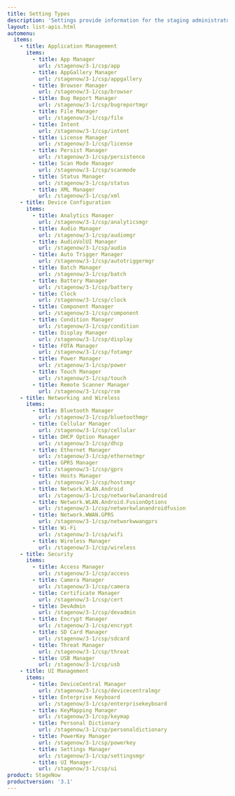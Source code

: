 ```yaml
---
title: Setting Types
description: 'Settings provide information for the staging administrator about how to configure and manage settings for use when creating profiles. Each Setting Type lists the parameters and functions available for configuring that particular group of settings.'
layout: list-apis.html
automenu:
  items:
    - title: Application Management
      items:
        - title: App Manager
          url: /stagenow/3-1/csp/app
        - title: AppGallery Manager
          url: /stagenow/3-1/csp/appgallery
        - title: Browser Manager
          url: /stagenow/3-1/csp/browser
        - title: Bug Report Manager
          url: /stagenow/3-1/csp/bugreportmgr
        - title: File Manager
          url: /stagenow/3-1/csp/file
        - title: Intent
          url: /stagenow/3-1/csp/intent
        - title: License Manager
          url: /stagenow/3-1/csp/license
        - title: Persist Manager
          url: /stagenow/3-1/csp/persistence
        - title: Scan Mode Manager
          url: /stagenow/3-1/csp/scanmode
        - title: Status Manager
          url: /stagenow/3-1/csp/status
        - title: XML Manager
          url: /stagenow/3-1/csp/xml
    - title: Device Configuration
      items:
        - title: Analytics Manager
          url: /stagenow/3-1/csp/analyticsmgr
        - title: Audio Manager
          url: /stagenow/3-1/csp/audiomgr
        - title: AudioVolUI Manager
          url: /stagenow/3-1/csp/audio
        - title: Auto Trigger Manager
          url: /stagenow/3-1/csp/autotriggermgr
        - title: Batch Manager
          url: /stagenow/3-1/csp/batch
        - title: Battery Manager
          url: /stagenow/3-1/csp/battery
        - title: Clock
          url: /stagenow/3-1/csp/clock
        - title: Component Manager
          url: /stagenow/3-1/csp/component
        - title: Condition Manager
          url: /stagenow/3-1/csp/condition
        - title: Display Manager
          url: /stagenow/3-1/csp/display
        - title: FOTA Manager
          url: /stagenow/3-1/csp/fotamgr
        - title: Power Manager
          url: /stagenow/3-1/csp/power
        - title: Touch Manager
          url: /stagenow/3-1/csp/touch
        - title: Remote Scanner Manager
          url: /stagenow/3-1/csp/rsm
    - title: Networking and Wireless
      items:
        - title: Bluetooth Manager
          url: /stagenow/3-1/csp/bluetoothmgr
        - title: Cellular Manager
          url: /stagenow/3-1/csp/cellular
        - title: DHCP Option Manager
          url: /stagenow/3-1/csp/dhcp
        - title: Ethernet Manager
          url: /stagenow/3-1/csp/ethernetmgr
        - title: GPRS Manager
          url: /stagenow/3-1/csp/gprs
        - title: Hosts Manager
          url: /stagenow/3-1/csp/hostsmgr
        - title: Network.WLAN.Android
          url: /stagenow/3-1/csp/networkwlanandroid
        - title: Network.WLAN.Android.FusionOptions
          url: /stagenow/3-1/csp/networkwlanandroidfusion
        - title: Network.WWAN.GPRS
          url: /stagenow/3-1/csp/networkwwangprs
        - title: Wi-Fi
          url: /stagenow/3-1/csp/wifi
        - title: Wireless Manager
          url: /stagenow/3-1/csp/wireless
    - title: Security
      items:
        - title: Access Manager
          url: /stagenow/3-1/csp/access
        - title: Camera Manager
          url: /stagenow/3-1/csp/camera
        - title: Certificate Manager
          url: /stagenow/3-1/csp/cert
        - title: DevAdmin
          url: /stagenow/3-1/csp/devadmin
        - title: Encrypt Manager
          url: /stagenow/3-1/csp/encrypt
        - title: SD Card Manager
          url: /stagenow/3-1/csp/sdcard
        - title: Threat Manager
          url: /stagenow/3-1/csp/threat
        - title: USB Manager
          url: /stagenow/3-1/csp/usb
    - title: UI Management
      items:
        - title: DeviceCentral Manager
          url: /stagenow/3-1/csp/devicecentralmgr
        - title: Enterprise Keyboard
          url: /stagenow/3-1/csp/enterprisekeyboard
        - title: KeyMapping Manager
          url: /stagenow/3-1/csp/keymap
        - title: Personal Dictionary
          url: /stagenow/3-1/csp/personaldictionary
        - title: PowerKey Manager
          url: /stagenow/3-1/csp/powerkey
        - title: Settings Manager
          url: /stagenow/3-1/csp/settingsmgr
        - title: UI Manager
          url: /stagenow/3-1/csp/ui
product: StageNow
productversion: '3.1'
---
```

